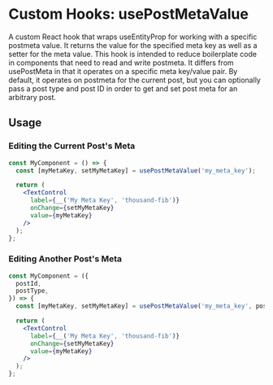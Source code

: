# Custom Hooks: usePostMetaValue

A custom React hook that wraps useEntityProp for working with a specific
postmeta value. It returns the value for the specified meta key as well as a
setter for the meta value. This hook is intended to reduce boilerplate code
in components that need to read and write postmeta. It differs from
usePostMeta in that it operates on a specific meta key/value pair.
By default, it operates on postmeta for the current post, but you can
optionally pass a post type and post ID in order to get and set post meta
for an arbitrary post.

## Usage

### Editing the Current Post's Meta

```jsx
const MyComponent = () => {
  const [myMetaKey, setMyMetaKey] = usePostMetaValue('my_meta_key');

  return (
    <TextControl
      label={__('My Meta Key', 'thousand-fib')}
      onChange={setMyMetaKey}
      value={myMetaKey}
    />
  );
};
```

### Editing Another Post's Meta

```jsx
const MyComponent = ({
  postId,
  postType,
}) => {
  const [myMetaKey, setMyMetaKey] = usePostMetaValue('my_meta_key', postType, postId);

  return (
    <TextControl
      label={__('My Meta Key', 'thousand-fib')}
      onChange={setMyMetaKey}
      value={myMetaKey}
    />
  );
};
```

